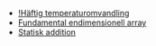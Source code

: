 - [!Häftig temperaturomvandling](https://github.com/1dv024/exercise-cool-temperature-converter)
- [Fundamental endimensionell array](https://github.com/1dv024/exercise-fundamental-one-dimentional-array)
- [Statisk addition](https://github.com/1dv024/exercise-static-adding)

